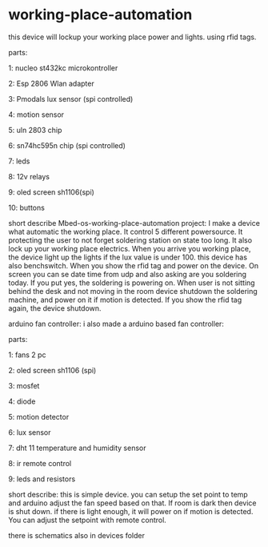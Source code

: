 # working-place-automation
this device will lockup your working place power and lights. using rfid tags.

parts:

1: nucleo st432kc microkontroller

2: Esp 2806 Wlan adapter

3: Pmodals lux sensor (spi controlled)

4: motion sensor

5: uln 2803 chip

6: sn74hc595n chip (spi controlled)

7: leds

8: 12v relays

9: oled screen sh1106(spi)

10: buttons


short describe Mbed-os-working-place-automation project:
 I make a device what automatic the working place. It control 5 different powersource. It protecting the user to not forget soldering station on state too long. It also lock up your working place electrics. When you arrive you working place, the device light up the lights if the lux value is under  100. this device has also benchswitch. When you show the rfid tag and power on the device. On screen you can se date time from udp and also asking are you soldering today. If you put yes, the soldering is powering on. When user is not sitting behind the desk and not moving in the room device shutdown the soldering machine, and power on it if motion is detected. If you show the rfid tag again, the device shutdown. 


arduino fan controller:
 i also made a arduino based fan controller:
 
 parts:
 
 1: fans 2 pc
 
 2: oled screen sh1106 (spi)
 
 3: mosfet
 
 4: diode
 
 5: motion detector
 
 6: lux sensor
 
 7: dht 11 temperature and humidity sensor
 
 8: ir remote control
 
 9: leds and resistors
 

 short describe:
 this is simple device. you can setup the set point to temp and arduino adjust the fan speed based on that. If room is dark then device is shut down. if there is light
 enough, it will power on if motion is detected. You can adjust the setpoint with remote control.

 there is schematics also in devices folder

 
